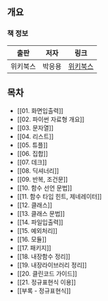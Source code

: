 ## 개요

### 책 정보

| 출판 | 저자 | 링크 |
| --- | --- | --- |
| 위키북스 | 박응용 | [위키북스](https://wikidocs.net/book/1) |

## 목차

- [[01. 화면입출력]]
- [[02. 파이썬 자료형 개요]]
- [[03. 문자열]]
- [[04. 리스트]]
- [[05. 튜플]]
- [[06. 집합]]
- [[07. 데크]]
- [[08. 딕셔너리]]
- [[09. 반복, 조건문]]
- [[10. 함수 선언 문법]]
- [[11. 함수 타입 힌트, 제네레이터]]
- [[12. 클래스]]
- [[13. 클래스 문법]]
- [[14. 파일입출력]]
- [[15. 예외처리]]
- [[16. 모듈]]
- [[17. 패키지]]
- [[18. 내장함수 정리]]
- [[19. 내장라이브러리 정리]]
- [[20. 클린코드 가이드]]
- [[21. 정규표현식 이용]]
- [[부록 - 정규표현식]]